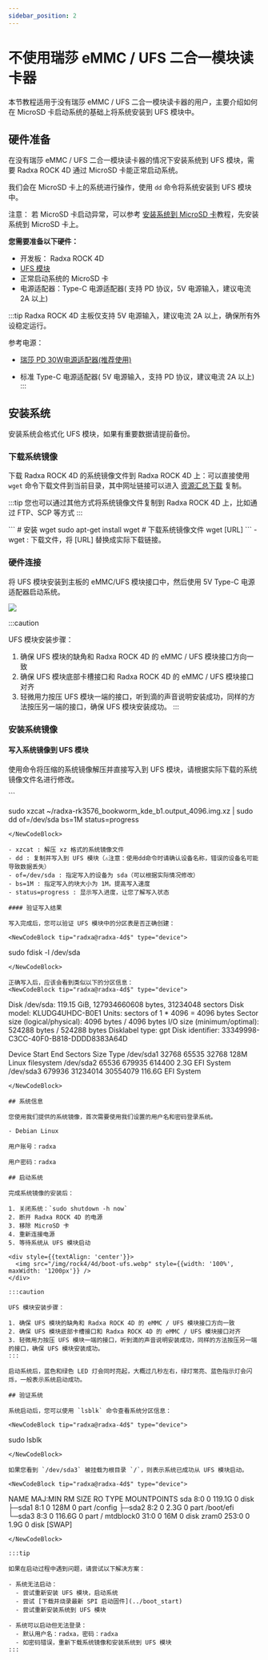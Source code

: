 ```yaml
---
sidebar_position: 2
---
```


# 不使用瑞莎 eMMC / UFS 二合一模块读卡器

本节教程适用于没有瑞莎 eMMC / UFS 二合一模块读卡器的用户，主要介绍如何在 MicroSD 卡启动系统的基础上将系统安装到 UFS 模块中。

## 硬件准备

在没有瑞莎 eMMC / UFS 二合一模块读卡器的情况下安装系统到 UFS 模块，需要 Radxa ROCK 4D 通过 MicroSD 卡能正常启动系统。

我们会在 MicroSD 卡上的系统进行操作，使用 `dd` 命令将系统安装到 UFS 模块中。

注意： 若 MicroSD 卡启动异常，可以参考 [安装系统到 MicroSD 卡](../boot_sd)教程，先安装系统到 MicroSD 卡上。

**您需要准备以下硬件：**

- 开发板： Radxa ROCK 4D
- [UFS 模块](https://radxa.com/products/accessories/ufs-module)
- 正常启动系统的 MicroSD 卡
- 电源适配器：Type-C 电源适配器( 支持 PD 协议，5V 电源输入，建议电流 2A 以上)

:::tip
Radxa ROCK 4D 主板仅支持 5V 电源输入，建议电流 2A 以上，确保所有外设稳定运行。

参考电源：

- [瑞莎 PD 30W电源适配器(推荐使用)](https://radxa.com/products/accessories/power-pd-30w)

- 标准 Type-C 电源适配器( 5V 电源输入，支持 PD 协议，建议电流 2A 以上)
  :::

## 安装系统

安装系统会格式化 UFS 模块，如果有重要数据请提前备份。

### 下载系统镜像

下载 Radxa ROCK 4D 的系统镜像文件到 Radxa ROCK 4D 上：可以直接使用 `wget` 命令下载文件到当前目录，其中网址链接可以进入 [资源汇总下载](../../../download) 复制。

:::tip
您也可以通过其他方式将系统镜像文件复制到 Radxa ROCK 4D 上，比如通过 FTP、SCP 等方式
:::

<NewCodeBlock tip="radxa@radxa-4d$" type="device">
```
# 安装 wget
sudo apt-get install wget
# 下载系统镜像文件
wget [URL]
```
</NewCodeBlock>
- wget : 下载文件，将 [URL] 替换成实际下载链接。

### 硬件连接

将 UFS 模块安装到主板的 eMMC/UFS 模块接口中，然后使用 5V Type-C 电源适配器启动系统。

<div style={{textAlign: 'center'}}>
  <img src="/img/rock4/4d/boot-ufs-sd.webp" style={{width: '60%', maxWidth: '1200px'}} />
</div>

:::caution

UFS 模块安装步骤：

1. 确保 UFS 模块的缺角和 Radxa ROCK 4D 的 eMMC / UFS 模块接口方向一致
2. 确保 UFS 模块底部卡槽接口和 Radxa ROCK 4D 的 eMMC / UFS 模块接口对齐
3. 轻微用力按压 UFS 模块一端的接口，听到滴的声音说明安装成功，同样的方法按压另一端的接口，确保 UFS 模块安装成功。
   :::

### 安装系统镜像

#### 写入系统镜像到 UFS 模块

使用命令将压缩的系统镜像解压并直接写入到 UFS 模块，请根据实际下载的系统镜像文件名进行修改。

<NewCodeBlock tip="radxa@radxa-4d$" type="device">
```

sudo xzcat ~/radxa-rk3576_bookworm_kde_b1.output_4096.img.xz | sudo dd of=/dev/sda bs=1M status=progress

```
</NewCodeBlock>

- xzcat : 解压 xz 格式的系统镜像文件
- dd : 复制并写入到 UFS 模块（⚠️注意：使用dd命令时请确认设备名称，错误的设备名可能导致数据丢失）
- of=/dev/sda : 指定写入的设备为 sda（可以根据实际情况修改）
- bs=1M : 指定写入的块大小为 1M，提高写入速度
- status=progress : 显示写入进度，让您了解写入状态

#### 验证写入结果

写入完成后，您可以验证 UFS 模块中的分区表是否正确创建：

<NewCodeBlock tip="radxa@radxa-4d$" type="device">
```

sudo fdisk -l /dev/sda

```
</NewCodeBlock>

正确写入后，应该会看到类似以下的分区信息：
<NewCodeBlock tip="radxa@radxa-4d$" type="device">
```

Disk /dev/sda: 119.15 GiB, 127934660608 bytes, 31234048 sectors
Disk model: KLUDG4UHDC-B0E1
Units: sectors of 1 \* 4096 = 4096 bytes
Sector size (logical/physical): 4096 bytes / 4096 bytes
I/O size (minimum/optimal): 524288 bytes / 524288 bytes
Disklabel type: gpt
Disk identifier: 33349998-C3CC-40F0-B818-DDDD8383A64D

Device Start End Sectors Size Type
/dev/sda1 32768 65535 32768 128M Linux filesystem
/dev/sda2 65536 679935 614400 2.3G EFI System
/dev/sda3 679936 31234014 30554079 116.6G EFI System

```
</NewCodeBlock>

## 系统信息

您使用我们提供的系统镜像，首次需要使用我们设置的用户名和密码登录系统。

- Debian Linux

用户账号：radxa

用户密码：radxa

## 启动系统

完成系统镜像的安装后：

1. 关闭系统：`sudo shutdown -h now`
2. 断开 Radxa ROCK 4D 的电源
3. 移除 MicroSD 卡
4. 重新连接电源
5. 等待系统从 UFS 模块启动

<div style={{textAlign: 'center'}}>
  <img src="/img/rock4/4d/boot-ufs.webp" style={{width: '100%', maxWidth: '1200px'}} />
</div>

:::caution

UFS 模块安装步骤：

1. 确保 UFS 模块的缺角和 Radxa ROCK 4D 的 eMMC / UFS 模块接口方向一致
2. 确保 UFS 模块底部卡槽接口和 Radxa ROCK 4D 的 eMMC / UFS 模块接口对齐
3. 轻微用力按压 UFS 模块一端的接口，听到滴的声音说明安装成功，同样的方法按压另一端的接口，确保 UFS 模块安装成功。
:::

启动系统后，蓝色和绿色 LED 灯会同时亮起，大概过几秒左右，绿灯常亮、蓝色指示灯会闪烁，一般表示系统启动成功。

## 验证系统

系统启动后，您可以使用 `lsblk` 命令查看系统分区信息：

<NewCodeBlock tip="radxa@radxa-4d$" type="device">
```

sudo lsblk

```
</NewCodeBlock>

如果您看到 `/dev/sda3` 被挂载为根目录 `/`，则表示系统已成功从 UFS 模块启动。

<NewCodeBlock tip="radxa@radxa-4d$" type="device">
```

NAME MAJ:MIN RM SIZE RO TYPE MOUNTPOINTS
sda 8:0 0 119.1G 0 disk
├─sda1 8:1 0 128M 0 part /config
├─sda2 8:2 0 2.3G 0 part /boot/efi
└─sda3 8:3 0 116.6G 0 part /
mtdblock0 31:0 0 16M 0 disk
zram0 253:0 0 1.9G 0 disk [SWAP]

```
</NewCodeBlock>

:::tip

如果在启动过程中遇到问题，请尝试以下解决方案：

- 系统无法启动：
  - 尝试重新安装 UFS 模块，启动系统
  - 尝试 [下载并烧录最新 SPI 启动固件](../boot_start)
  - 尝试重新安装系统到 UFS 模块

- 系统可以启动但无法登录：
  - 默认用户名：radxa，密码：radxa
  - 如密码错误，重新下载系统镜像和安装系统到 UFS 模块
:::
```
